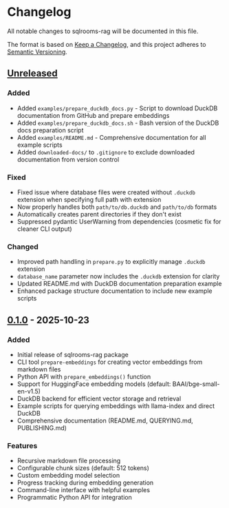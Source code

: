 # Changelog

All notable changes to sqlrooms-rag will be documented in this file.

The format is based on [Keep a Changelog](https://keepachangelog.com/en/1.0.0/),
and this project adheres to [Semantic Versioning](https://semver.org/spec/v2.0.0.html).

## [Unreleased]

### Added

- Added `examples/prepare_duckdb_docs.py` - Script to download DuckDB documentation from GitHub and prepare embeddings
- Added `examples/prepare_duckdb_docs.sh` - Bash version of the DuckDB docs preparation script
- Added `examples/README.md` - Comprehensive documentation for all example scripts
- Added `downloaded-docs/` to `.gitignore` to exclude downloaded documentation from version control

### Fixed

- Fixed issue where database files were created without `.duckdb` extension when specifying full path with extension
- Now properly handles both `path/to/db.duckdb` and `path/to/db` formats
- Automatically creates parent directories if they don't exist
- Suppressed pydantic UserWarning from dependencies (cosmetic fix for cleaner CLI output)

### Changed

- Improved path handling in `prepare.py` to explicitly manage `.duckdb` extension
- `database_name` parameter now includes the `.duckdb` extension for clarity
- Updated README.md with DuckDB documentation preparation example
- Enhanced package structure documentation to include new example scripts

## [0.1.0] - 2025-10-23

### Added

- Initial release of sqlrooms-rag package
- CLI tool `prepare-embeddings` for creating vector embeddings from markdown files
- Python API with `prepare_embeddings()` function
- Support for HuggingFace embedding models (default: BAAI/bge-small-en-v1.5)
- DuckDB backend for efficient vector storage and retrieval
- Example scripts for querying embeddings with llama-index and direct DuckDB
- Comprehensive documentation (README.md, QUERYING.md, PUBLISHING.md)

### Features

- Recursive markdown file processing
- Configurable chunk sizes (default: 512 tokens)
- Custom embedding model selection
- Progress tracking during embedding generation
- Command-line interface with helpful examples
- Programmatic Python API for integration

[Unreleased]: https://github.com/sqlrooms/sqlrooms/compare/v0.1.0...HEAD
[0.1.0]: https://github.com/sqlrooms/sqlrooms/releases/tag/v0.1.0
